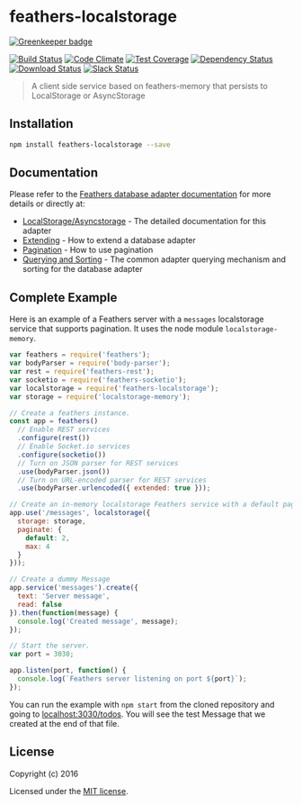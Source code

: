 # feathers-localstorage

[![Greenkeeper badge](https://badges.greenkeeper.io/feathersjs/feathers-localstorage.svg)](https://greenkeeper.io/)

[![Build Status](https://travis-ci.org/feathersjs/feathers-localstorage.png?branch=master)](https://travis-ci.org/feathersjs/feathers-localstorage)
[![Code Climate](https://codeclimate.com/github/feathersjs/feathers-localstorage.png)](https://codeclimate.com/github/feathersjs/feathers-localstorage)
[![Test Coverage](https://codeclimate.com/github/feathersjs/feathers-localstorage/badges/coverage.svg)](https://codeclimate.com/github/feathersjs/feathers-localstorage/coverage)
[![Dependency Status](https://img.shields.io/david/feathersjs/feathers-localstorage.svg?style=flat-square)](https://david-dm.org/feathersjs/feathers-localstorage)
[![Download Status](https://img.shields.io/npm/dm/feathers-localstorage.svg?style=flat-square)](https://www.npmjs.com/package/feathers-localstorage)
[![Slack Status](http://slack.feathersjs.com/badge.svg)](http://slack.feathersjs.com)

> A client side service based on feathers-memory that persists to LocalStorage or AsyncStorage

## Installation

```bash
npm install feathers-localstorage --save
```

## Documentation

Please refer to the [Feathers database adapter documentation](https://docs.feathersjs.com/api/databases/common.html) for more details or directly at:

- [LocalStorage/Asyncstorage](https://docs.feathersjs.com/api/databases/localstorage.html) - The detailed documentation for this adapter
- [Extending](https://docs.feathersjs.com/api/databases/common.html#extending-adapters) - How to extend a database adapter
- [Pagination](https://docs.feathersjs.com/api/databases/common.html#pagination) - How to use pagination
- [Querying and Sorting](https://docs.feathersjs.com/api/databases/querying.html) - The common adapter querying mechanism and sorting for the database adapter

## Complete Example

Here is an example of a Feathers server with a `messages` localstorage service that supports pagination. It uses the node module `localstorage-memory`.

```js
var feathers = require('feathers');
var bodyParser = require('body-parser');
var rest = require('feathers-rest');
var socketio = require('feathers-socketio');
var localstorage = require('feathers-localstorage');
var storage = require('localstorage-memory');

// Create a feathers instance.
const app = feathers()
  // Enable REST services
  .configure(rest())
  // Enable Socket.io services
  .configure(socketio())
  // Turn on JSON parser for REST services
  .use(bodyParser.json())
  // Turn on URL-encoded parser for REST services
  .use(bodyParser.urlencoded({ extended: true }));

// Create an in-memory localstorage Feathers service with a default page size of 2 items and a maximum size of 4
app.use('/messages', localstorage({
  storage: storage,
  paginate: {
    default: 2,
    max: 4
  }
}));

// Create a dummy Message
app.service('messages').create({
  text: 'Server message',
  read: false
}).then(function(message) {
  console.log('Created message', message);
});

// Start the server.
var port = 3030;

app.listen(port, function() {
  console.log(`Feathers server listening on port ${port}`);
});
```

You can run the example with `npm start` from the cloned repository and going to [localhost:3030/todos](http://localhost:3030/todos). You will see the test Message that we created at the end of that file.

## License

Copyright (c) 2016

Licensed under the [MIT license](LICENSE).
